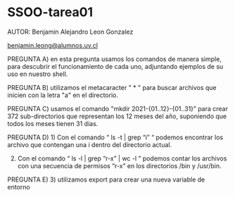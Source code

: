# SSOO-tarea01

AUTOR: Benjamin Alejandro Leon Gonzalez

benjamin.leong@alumnos.uv.cl


PREGUNTA A) en esta pregunta usamos los comandos de manera simple, para descubrir el funcionamiento de cada uno, adjuntando ejemplos de su uso en nuestro shell.

PREGUNTA B) utilizamos el metacaracter " * " para buscar archivos que inicien con la letra "a" en el directorio.

PREGUNTA C) usamos el comando "mkdir 2021-{01..12}-{01..31}” para crear 372 sub-directorios que representan los 12 meses del año, suponiendo que todos los meses tienen 31 dias.

PREGUNTA D) 1) Con el comando “ ls -t | grep “i” “ podemos encontrar los archivo que contengan una i dentro del directorio actual.

2) Con el comando “ ls -l  | grep “r-x” | wc -l  “ podemos contar los archivos con una secuencia de permisos “r-x” en los directorios /bin y /usr/bin.

PREGUNTA E) 3) utilizamos export para crear una nueva variable de entorno
